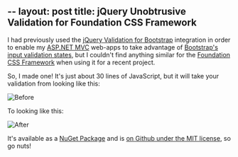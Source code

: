 --
layout: post
title: jQuery Unobtrusive Validation for Foundation CSS Framework
--

I had previously used the [jQuery Validation for Bootstrap](https://www.nuget.org/packages/jquery.validate.unobtrusive.bootstrap3/) integration 
in order to enable my [ASP.NET MVC](http://www.asp.net/mvc) web-apps to take advantage of [Bootstrap's input validation states](http://getbootstrap.com/css/#forms-control-validation), 
but I couldn't find anything similar for the [Foundation CSS Framework](http://foundation.zurb.com/) when using it for a recent project. 

So, I made one! It's just about 30 lines of JavaScript, but it will take your validation from looking like this:

![Before](https://raw.githubusercontent.com/bradwestness/jQuery-Unobtrusive-Validation-for-Foundation/master/before.PNG)

To looking like this:

![After](https://raw.githubusercontent.com/bradwestness/jQuery-Unobtrusive-Validation-for-Foundation/master/after.PNG)

It's available as a [NuGet Package](https://www.nuget.org/packages/jQuery-Unobtrusive-Validation-Foundation/) and is [on Github under the MIT license](https://github.com/bradwestness/jQuery-Unobtrusive-Validation-for-Foundation), so go nuts!

